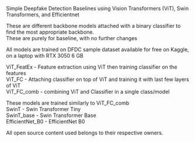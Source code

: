Simple Deepfake Detection Baselines using Vision Transformers (ViT), Swin Transformers, and Efficientnet

These are different backbone models attached with a binary classifier to find the most appropriate backbone.  
These are purely for baseline, with no further changes

All models are trained on DFDC sample dataset available for free on Kaggle, on a laptop with RTX 3050 6 GB

ViT_FeatEx - Feature extraction using ViT then training classifier on the features  
ViT_FC - Attaching classifier on top of ViT and training it with last few layers of ViT  
ViT_FC_comb - combining ViT and Classifier in a single class/model

These models are trained similarly to ViT_FC_comb  
SwinT - Swin Transformer Tiny  
SwinT_base - Swin Transformer Base  
EfficientNet_B0 - EfficientNet B0



All open source content used belongs to their respective owners.
